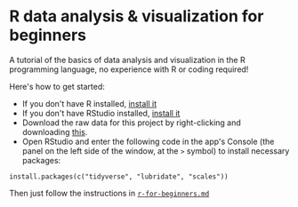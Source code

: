 # R data analysis & visualization for beginners
A tutorial of the basics of data analysis and visualization in the R programming language, no experience with R or coding required!

Here's how to get started:

- If you don't have R installed, [install it](https://cran.r-project.org)
- If you don't have RStudio installed, [install it](https://www.rstudio.com/products/rstudio/download/#download)
- Download the raw data for this project by right-clicking and downloading [this](https://raw.githubusercontent.com/dhmontgomery/r-data-for-beginners/master/speedingdata.csv).
- Open RStudio and enter the following code in the app's Console (the panel on the left side of the window, at the `>` symbol) to install necessary packages:

```
install.packages(c("tidyverse", "lubridate", "scales"))
```

Then just follow the instructions in [`r-for-beginners.md`](https://github.com/dhmontgomery/r_data_for_beginners/blob/master/r_for_beginners.md)
